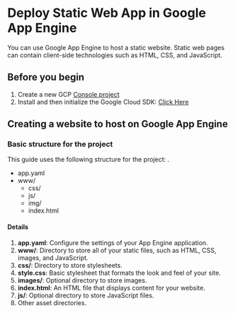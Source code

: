 # Deploy Static Web App in Google App Engine
You can use Google App Engine to host a static website. Static web pages can contain client-side technologies such as HTML, CSS, and JavaScript.

## Before you begin
1. Create a new GCP [Console project](https://console.cloud.google.com/project)
2. Install and then initialize the Google Cloud SDK: [Click Here](https://cloud.google.com/sdk/docs/)


## Creating a website to host on Google App Engine
### Basic structure for the project
This guide uses the following structure for the project:
.
 * app.yaml
 * www/
   * css/
   * js/
   * img/
   * index.html

#### Details
1. <b>app.yaml</b>: Configure the settings of your App Engine application.
1. <b>www/</b>: Directory to store all of your static files, such as HTML, CSS, images, and JavaScript.
1. <b>css/</b>: Directory to store stylesheets.
1. <b>style.css</b>: Basic stylesheet that formats the look and feel of your site.
1. <b>images/</b>: Optional directory to store images.
1. <b>index.html</b>: An HTML file that displays content for your website.
1. <b>js/</b>: Optional directory to store JavaScript files.
1. Other asset directories.



